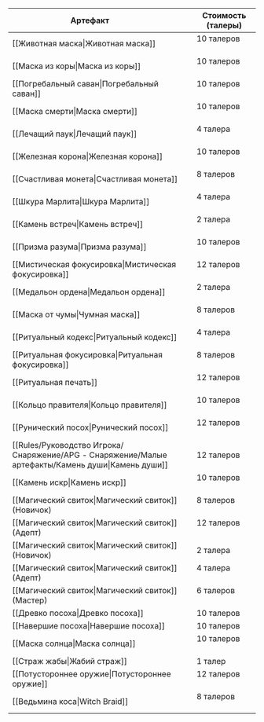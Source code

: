 
| Артефакт                                                                                          | Стоимость (талеры)  |
| ------------------------------------------------------------------------------------------------- | ------------------- |
| [[Животная маска\|Животная маска]]                                                                | 10 талеров          |
| [[Маска из коры\|Маска из коры]]                                                                  | 10 талеров          |
| [[Погребальный саван\|Погребальный саван]]                                                        | 10 талеров          |
| [[Маска смерти\|Маска смерти]]                                                                    | 10 талеров          |
| [[Лечащий паук\|Лечащий паук]]                                                                    | 4 талера            |
| [[Железная корона\|Железная корона]]                                                              | 10 талеров          |
| [[Счастливая монета\|Счастливая монета]]                                                          | 8 талеров           |
| [[Шкура Марлита\|Шкура Марлита]]                                                                  | 4 талера            |
| [[Камень встреч\|Камень встреч]]                                                                  | 2 талера            |
| [[Призма разума\|Призма разума]]                                                                  | 10 талеров          |
| [[Мистическая фокусировка\|Мистическая фокусировка]]                                              | 12 талеров          |
| [[Медальон ордена\|Медальон ордена]]                                                              | 2 талера            |
| [[Маска от чумы\|Чумная маска]]                                                                   | 8 талеров           |
| [[Ритуальный кодекс\|Ритуальный кодекс]]                                                          | 4 талера            |
| [[Ритуальная фокусировка\|Ритуальная фокусировка]]                                                | 8 талеров           |
| [[Ритуальная печать]]                                                                             | 12 талеров          |
| [[Кольцо правителя\|Кольцо правителя]]                                                            | 10 талеров          |
| [[Рунический посох\|Рунический посох]]                                                            | 12 талеров          |
| [[Rules/Руководство Игрока/Снаряжение/APG - Снаряжение/Малые артефакты/Камень души\|Камень души]] | 12 талеров          |
| [[Камень искр\|Камень искр]]                                                                      | 10 талеров          |
| [[Магический свиток\|Магический свиток]] (Новичок)                                                | 8 талеров           |
| [[Магический свиток\|Магический свиток]] (Адепт)                                                  | 12 талеров          |
| [[Магический свиток\|Магический свиток]] (Новичок)                                                | 2 талера            |
| [[Магический свиток\|Магический свиток]] (Адепт)                                                  | 4 талера            |
| [[Магический свиток\|Магический свиток]] (Мастер)                                                 | 6 талеров           |
| [[Древко посоха\|Древко посоха]]                                                                  | 10 талеров          |
| [[Навершие посоха\|Навершие посоха]]                                                              | 10 талеров          |
| [[Маска солнца\|Маска солнца]]                                                                    | 10 талеров          |
| [[Страж жабы\|Жабий страж]]                                                                       | 1 талер             |
| [[Потустороннее оружие\|Потустороннее оружие]]                                                    | 12 талеров          |
| [[Ведьмина коса\|Witch Braid]]                                                                    | 8 талеров           |
